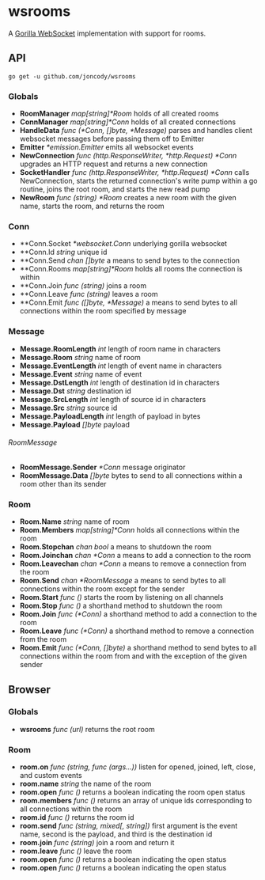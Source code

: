 wsrooms
=======

A [Gorilla WebSocket](https://github.com/gorilla/websocket) implementation with support for rooms.

## API
`go get -u github.com/joncody/wsrooms`
### Globals
- **RoomManager** _map[string]&ast;Room_ holds of all created rooms
- **ConnManager** _map[string]&ast;Conn_ holds of all created connections
- **HandleData** _func (&ast;Conn, []byte, &ast;Message)_ parses and handles client websocket messages before passing them off to Emitter
- **Emitter** _&ast;emission.Emitter_ emits all websocket events
- **NewConnection** _func (http.ResponseWriter, &ast;http.Request) *Conn_ upgrades an HTTP request and returns a new connection
- **SocketHandler** _func (http.ResponseWriter, &ast;http.Request) *Conn_ calls NewConnection, starts the returned connection's write pump within a go routine, joins the root room, and starts the new read pump
- **NewRoom** _func (string) &ast;Room_ creates a new room with the given name, starts the room, and returns the room

### Conn
- **Conn.Socket _&ast;websocket.Conn_ underlying gorilla websocket
- **Conn.Id _string_ unique id
- **Conn.Send _chan []byte_ a means to send bytes to the connection
- **Conn.Rooms _map[string]&ast;Room_ holds all rooms the connection is within
- **Conn.Join _func (string)_ joins a room
- **Conn.Leave _func (string)_ leaves a room
- **Conn.Emit _func ([]byte, &ast;Message)_  a means to send bytes to all connections within the room specified by message

### Message
- **Message.RoomLength** _int_ length of room name in characters
- **Message.Room** _string_ name of room
- **Message.EventLength** _int_ length of event name in characters
- **Message.Event** _string_ name of event
- **Message.DstLength** _int_ length of destination id in characters
- **Message.Dst** _string_ destination id
- **Message.SrcLength** _int_ length of source id in characters
- **Message.Src** _string_ source id
- **Message.PayloadLength** _int_  length of payload in bytes
- **Message.Payload** _[]byte_ payload
###### RoomMessage
- **RoomMessage.Sender** _&ast;Conn_ message originator
- **RoomMessage.Data** _[]byte_ bytes to send to all connections within a room other than its sender

### Room
- **Room.Name** _string_ name of room
- **Room.Members** _map[string]&ast;Conn_ holds all connections within the room
- **Room.Stopchan** _chan bool_ a means to shutdown the room
- **Room.Joinchan** _chan &ast;Conn_ a means to add a connection to the room
- **Room.Leavechan** _chan &ast;Conn_ a means to remove a connection from the room
- **Room.Send** _chan &ast;RoomMessage_ a means to send bytes to all connections within the room except for the sender
- **Room.Start** _func ()_ starts the room by listening on all channels
- **Room.Stop** _func ()_ a shorthand method to shutdown the room
- **Room.Join** _func (&ast;Conn)_ a shorthand method to add a connection to the room
- **Room.Leave** _func (&ast;Conn)_ a shorthand method to remove a connection from the room
- **Room.Emit** _func (&ast;Conn, []byte)_ a shorthand method to send bytes to all connections within the room from and with the exception of the given sender

## Browser
### Globals
- **wsrooms** _func (url)_ returns the root room

### Room
- **room.on** _func (string, func (args...))_ listen for opened, joined, left, close, and custom events
- **room.name** _string_ the name of the room
- **room.open** _func ()_ returns a boolean indicating the room open status
- **room.members** _func ()_ returns an array of unique ids corresponding to all connections within the room
- **room.id** _func ()_ returns the room id
- **room.send** _func (string, mixed[, string])_ first argument is the event name, second is the payload, and third is the destination id
- **room.join** _func (string)_ join a room and return it
- **room.leave** _func ()_ leave the room
- **room.open** _func ()_ returns a boolean indicating the open status
- **room.open** _func ()_ returns a boolean indicating the open status
